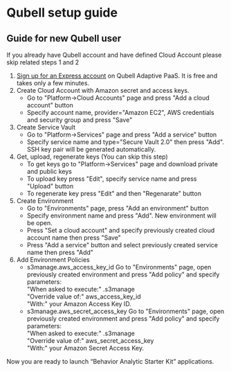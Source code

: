 Qubell setup guide
==================

Guide for new Qubell user
-------------------------
If you already have Qubell account and have defined Cloud Account please skip related steps 1 and 2

1. [Sign up for an Express account](http://qubell.com/sign-up/) on Qubell Adaptive PaaS. It is free and takes only a few minutes.
2. Create Cloud Account with Amazon secret and access keys.
    - Go to "Platform->Cloud Accounts" page and press "Add a cloud account" button
    - Specify account name, provider="Amazon EC2", AWS credentials and security group and press "Save"
3. Create Service Vault
    - Go to "Platform->Services" page and press "Add a service" button
    - Specify service name and type="Secure Vault 2.0" then press "Add". SSH key pair will be generated automatically.
4. Get, upload, regenerate keys (You can skip this step)
    - To get keys go to "Platform->Services" page and download private and public keys
    - To upload key press "Edit", specify service name and press "Upload" button
    - To regenerate key press "Edit" and then "Regenarate" button
5. Create Environment
    - Go to "Environments" page, press "Add an environment" button
    - Specify environment name and press "Add". New environment will be open.
    - Press "Set a cloud account" and specify previously created cloud account name then press "Save"
    - Press "Add a service" button and select previously created service name then press "Add"
6. Add Environment Policies     
    - s3manage.aws_access_key_id
        Go to "Environments" page, open previously created environment and press "Add policy" and specify parameters:<br>
            "When asked to execute:" .s3manage<br>
            "Override value of:" aws_access_key_id<br>
            "With:" your Amazon Access Key ID.
    - s3manage.aws_secret_access_key
        Go to "Environments" page, open previously created environment and press "Add policy" and specify parameters:<br>
            "When asked to execute:" .s3manage<br>
            "Override value of:" aws_secret_access_key<br>
            "With:" your Amazon Secret Access Key.

Now you are ready to launch “Behavior Analytic Starter Kit” applications.
